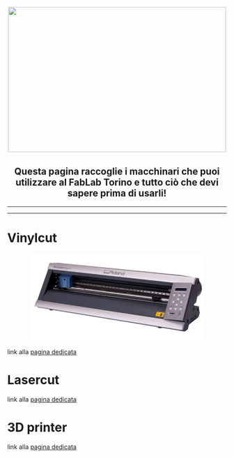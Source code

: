 <p align="center">
  <img width="500" height="333" src="https://torinotechmap.it/wp-content/uploads/2020/08/fablabto-logo.png">
</p>

<h2 align="center">
Questa pagina raccoglie i macchinari che puoi utilizzare al FabLab Torino e tutto ciò che devi sapere prima di usarli!
</h2>

***
***

# Vinylcut
<p align="center">
  <img width="400" height="200" src="vinylcut/img/vinylcut.jpg">
</p>
  
link alla 
[pagina dedicata](/vinylcut/index.md)

# Lasercut

link alla 
[pagina dedicata](/lasercut/index.md)

# 3D printer

link alla 
[pagina dedicata](/3d-printer/index.md)
